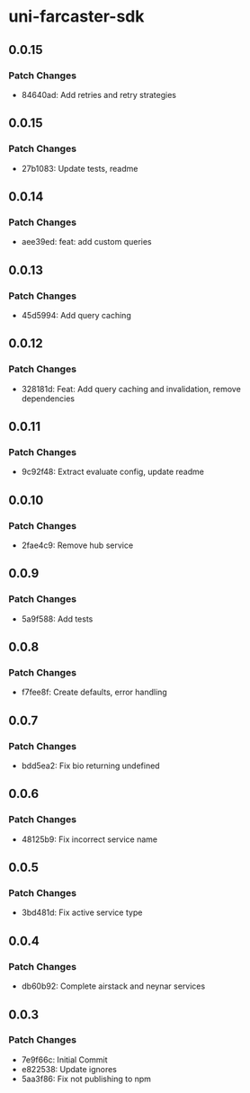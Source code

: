 # uni-farcaster-sdk

## 0.0.15

### Patch Changes

- 84640ad: Add retries and retry strategies

## 0.0.15

### Patch Changes

- 27b1083: Update tests, readme

## 0.0.14

### Patch Changes

- aee39ed: feat: add custom queries

## 0.0.13

### Patch Changes

- 45d5994: Add query caching

## 0.0.12

### Patch Changes

- 328181d: Feat: Add query caching and invalidation, remove dependencies

## 0.0.11

### Patch Changes

- 9c92f48: Extract evaluate config, update readme

## 0.0.10

### Patch Changes

- 2fae4c9: Remove hub service

## 0.0.9

### Patch Changes

- 5a9f588: Add tests

## 0.0.8

### Patch Changes

- f7fee8f: Create defaults, error handling

## 0.0.7

### Patch Changes

- bdd5ea2: Fix bio returning undefined

## 0.0.6

### Patch Changes

- 48125b9: Fix incorrect service name

## 0.0.5

### Patch Changes

- 3bd481d: Fix active service type

## 0.0.4

### Patch Changes

- db60b92: Complete airstack and neynar services

## 0.0.3

### Patch Changes

- 7e9f66c: Initial Commit
- e822538: Update ignores
- 5aa3f86: Fix not publishing to npm
